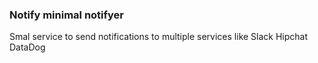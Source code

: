 ### Notify minimal notifyer
Smal service to send notifications to multiple services like Slack Hipchat DataDog

